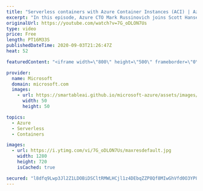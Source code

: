 ```yaml
---
title: "Serverless containers with Azure Container Instances (ACI) | Azure Friday"
excerpt: "In this episode, Azure CTO Mark Russinovich joins Scott Hanselman to show how you can use Azure Container Instances (ACI) to host a containerized application. Mark deploys an image processing container in three ways: as a standalone ACI container, as part of a Logic Apps workflow, and as the backend"
originalUrl: https://youtube.com/watch?v=7G_oDLON7Us
type: video
price: Free
length: PT16M33S
publishedDateTime: 2020-09-03T21:26:47Z
heat: 52

featuredContent: "<iframe width=\"800\" height=\"500\" frameborder=\"0\" src=\"https://www.youtube.com/embed/7G_oDLON7Us\" allow=\"accelerometer; autoplay; encrypted-media; gyroscope; picture-in-picture\" allowfullscreen></iframe>"

provider:
  name: Microsoft
  domain: microsoft.com
  images:
    - url: https://smartableai.github.io/microsoft-azure/assets/images/organizations/microsoft.com-50x50.jpg
      width: 50
      height: 50

topics:
  - Azure
  - Serverless
  - Containers

images:
  - url: https://i.ytimg.com/vi/7G_oDLON7Us/maxresdefault.jpg
    width: 1280
    height: 720
    isCached: true

secured: "l8dfq9Lwp3Jl2Z1LDOBiDSCltRMWLHCjl1z4DEbqZZP8Qf8MIwGhVfd0O3YP8d6KbRekOFJDsY+5iUnVut8oZ4ztawcyuXVkXNnBKUabcY8jMYnBM7JTpwF/PYbhFXZ2DZp3rppC65UCad0AXdmoJidMUuI2QTnBg3s3KXPsiXpifZueknuhddpmNauDPNDn/nhTV/Zn0bp5dgOzBumwOm8t6aJEzxqmLwNLvMSlCwptwYYwiLAXPX13GUKHIJ0g0rvAMMyzBR+pj6Zuk7jAZh4wIo8M8SGJ43Vh1DaTdg8h24C/VKi7TWYiAN+2+gY/CUjVnS4eUytU/qNi6+Fjk+RxGWl/aSTR9Q2XHWnIV/JRaOkT9gdmXWZ2sdhK7HKyD9r69qLgG+jIek+B6zTkoyIU/Lw7Gjko/0d8ylk7GuQ=;ULTPbxa4GpIpT8064YF12g=="
---
```


